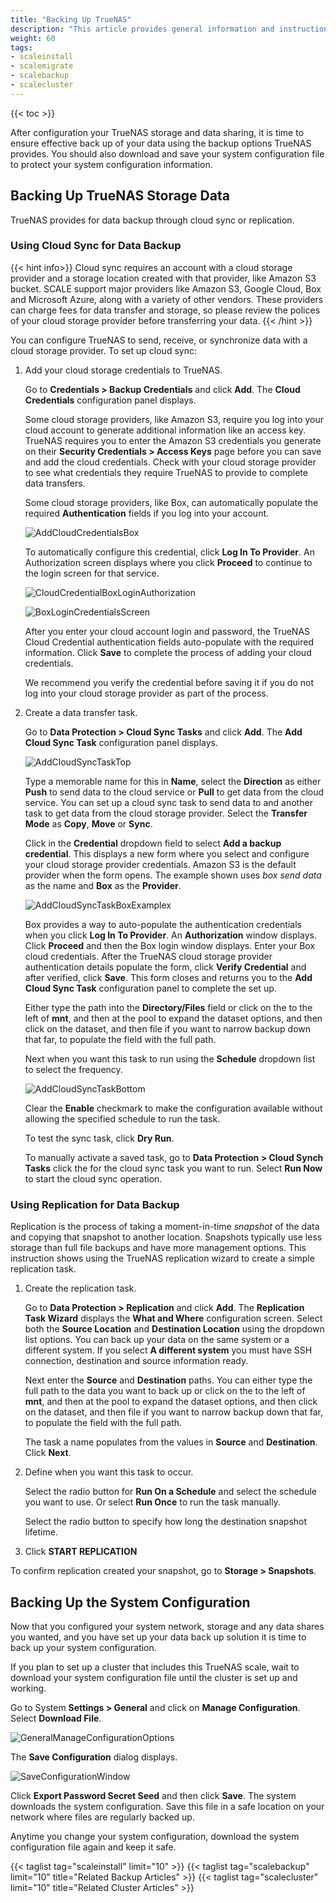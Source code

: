 ```yaml
---
title: "Backing Up TrueNAS"
description: "This article provides general information and instructions on setting up storage data backup solutions and saving the system configuration file in TrueNAS SCALE."
weight: 60
tags:
- scaleinstall
- scalemigrate
- scalebackup
- scalecluster
---
```


{{< toc >}}


After configuration your TrueNAS storage and data sharing, it is time to ensure effective back up of your data using the backup options TrueNAS provides. You should also download and save your system configuration file to protect your system configuration information.

## Backing Up TrueNAS Storage Data

TrueNAS provides for data backup through cloud sync or replication.

### Using Cloud Sync for Data Backup
{{< hint info>}}
Cloud sync requires an account with a cloud storage provider and a storage location created with that provider, like Amazon S3 bucket.
SCALE support major providers like Amazon S3, Google Cloud, Box and Microsoft Azure, along with a variety of other vendors.
These providers can charge fees for data transfer and storage, so please review the polices of your cloud storage provider before transferring your data.
{{< /hint >}}

You can configure TrueNAS to send, receive, or synchronize data with a cloud storage provider. To set up cloud sync:

1. Add your cloud storage credentials to TrueNAS.

   Go to **Credentials > Backup Credentials** and click **Add**. The **Cloud Credentials** configuration panel displays.

   Some cloud storage providers, like Amazon S3, require you log into your cloud account to generate additional information like an access key. TrueNAS requires you to enter the Amazon S3 credentials you generate on their **Security Credentials > Access Keys** page before you can save and add the cloud credentials. 
   Check with your cloud storage provider to see what credentials they require TrueNAS to provide to complete data transfers.

   Some cloud storage providers, like Box, can automatically populate the required **Authentication** fields if you log into your account. 

   ![AddCloudCredentialsBox](/images/SCALE/22.02/AddCloudCredentialsBox.png "Add Cloud Credential")

   To automatically configure this credential, click **Log In To Provider**. An Authorization screen displays where you click **Proceed** to continue to the login screen for that service. 
   
   ![CloudCredentialBoxLoginAuthorization](/images/SCALE/22.02/CloudCredentialBoxLoginAuthorization.png "Box Login Authorization")

   ![BoxLoginCredentialsScreen](/images/SCALE/22.02/BoxLoginCredentialsScreen.png "Box Login Screen")
   
   After you enter your cloud account login and password, the TrueNAS Cloud Credential authentication fields auto-populate with the required information. Click **Save** to complete the process of adding your cloud credentials.

   We recommend you verify the credential before saving it if you do not log into your cloud storage provider as part of the process.

2. Create a data transfer task.

   Go to **Data Protection > Cloud Sync Tasks** and click **Add**. The **Add Cloud Sync Task** configuration panel displays. 

   ![AddCloudSyncTaskTop](/images/SCALE/22.02/AddCloudSyncTaskTop.png "Add Cloud Sync Task")

   Type a memorable name for this in **Name**, select the **Direction** as either **Push** to send data to the cloud service or **Pull** to get data from the cloud service. You can set up a cloud sync task to send data to and another task to get data from the cloud storage provider. Select the **Transfer Mode** as **Copy**, **Move** or **Sync**. 
   
   Click in the **Credential** dropdown field to select **Add a backup credential**. This displays a new form where you select and configure your cloud storage provider credentials. Amazon S3 is the default provider when the form opens. The example shown uses *box send data* as the name and **Box** as the **Provider**. 
   
   ![AddCloudSyncTaskBoxExamplex](/images/SCALE/22.02/AddCloudSyncTaskBoxExample.png "Set Up Box Credentials Example")

   Box provides a way to auto-populate the authentication credentials when you click **Log In To Provider**. An **Authorization** window displays. Click **Proceed** and then the Box login window displays. Enter your Box cloud credentials. After the TrueNAS cloud storage provider authentication details populate the form, click **Verify Credential** and after verified, click **Save**. This form closes and returns you to the **Add Cloud Sync Task** configuration panel to complete the set up.

   Either type the path into the **Directory/Files** field or click on the <i class="fa fa-caret-right" aria-hidden="true"></i> to the left of **mnt**, and then at the pool to expand the dataset options, and then click on the dataset, and then file if you want to narrow backup down that far, to populate the field with the full path.

   Next when you want this task to run using the **Schedule** dropdown list to select the frequency.

   ![AddCloudSyncTaskBottom](/images/SCALE/22.02/AddCloudSyncTaskBottom.png "Add Cloud Sync Task Save")

   Clear the **Enable** checkmark to make the configuration available without allowing the specified schedule to run the task. 
   
   To test the sync task, click **Dry Run**.
   
   To manually activate a saved task, go to **Data Protection > Cloud Synch Tasks** click the <i class="fa fa-caret-right" aria-hidden="true"></i> for the cloud sync task you want to run. Select **Run Now** to start the cloud sync operation.

### Using Replication for Data Backup

Replication is the process of taking a moment-in-time *snapshot* of the data and copying that snapshot to another location. Snapshots typically use less storage than full file backups and have more management options. This instruction shows using the TrueNAS replication wizard to create a simple replication task.

1. Create the replication task.

   Go to **Data Protection > Replication** and click **Add**. The **Replication Task Wizard** displays the **What and Where** configuration screen. Select both the **Source Location** and **Destination Location** using the dropdown list options. You can back up your data on the same system or a different system. If you select **A different system** you must have SSH connection, destination and source information ready.

   Next enter the **Source** and **Destination** paths. You can either type the full path to the data you want to back up or click on the <i class="fa fa-caret-right" aria-hidden="true"></i> to the left of **mnt**, and then at the pool to expand the dataset options, and then click on the dataset, and then file if you want to narrow backup down that far, to populate the field with the full path.

   The task a name populates from the values in **Source** and **Destination**. Click **Next**.

2. Define when you want this task to occur.

   Select the radio button for **Run On a Schedule** and select the schedule you want to use. Or select **Run Once** to run the task manually.

   Select the radio button to specify how long the destination snapshot lifetime.

3. Click **START REPLICATION**

To confirm replication created your snapshot, go to **Storage > Snapshots**. 

## Backing Up the System Configuration

Now that you configured your system network, storage and any data shares you wanted, and you have set up your data back up solution it is time to back up your system configuration.

If you plan to set up a cluster that includes this TrueNAS scale, wait to download your system configuration file until the cluster is set up and working.

Go to System **Settings > General** and click on **Manage Configuration**. Select **Download File**.

![GeneralManageConfigurationOptions](/images/SCALE/22.02/GeneralManageConfigurationOptions.png "Download Configuration File")

The **Save Configuration** dialog displays. 

![SaveConfigurationWindow](/images/SCALE/22.02/SaveConfigurationWindow.png "Save Configuration")

Click **Export Password Secret Seed** and then click **Save**. The system downloads the system configuration. Save this file in a safe location on your network where files are regularly backed up. 

Anytime you change your system configuration, download the system configuration file again and keep it safe.

{{< taglist tag="scaleinstall" limit="10" >}}
{{< taglist tag="scalebackup" limit="10" title="Related Backup Articles" >}}
{{< taglist tag="scalecluster" limit="10" title="Related Cluster Articles" >}}